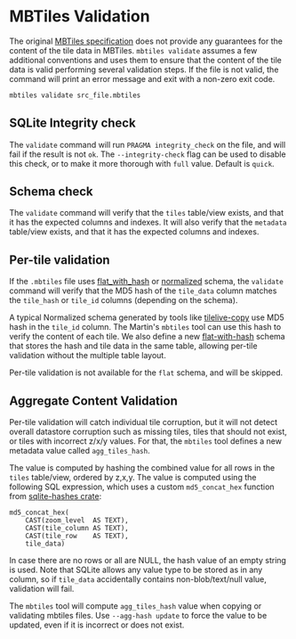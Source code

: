 # MBTiles Validation

The original [MBTiles specification](https://github.com/mapbox/mbtiles-spec#readme) does not provide any guarantees for
the content of the tile data in MBTiles. `mbtiles validate` assumes a few additional conventions and uses them to ensure
that the content of the tile data is valid performing several validation steps. If the file is not valid, the command
will print an error message and exit with a non-zero exit code.

```bash
mbtiles validate src_file.mbtiles
```

## SQLite Integrity check

The `validate` command will run `PRAGMA integrity_check` on the file, and will fail if the result is not `ok`.
The `--integrity-check` flag can be used to disable this check, or to make it more thorough with `full` value. Default
is `quick`.

## Schema check

The `validate` command will verify that the `tiles` table/view exists, and that it has the expected columns and indexes.
It will also verify that the `metadata` table/view exists, and that it has the expected columns and indexes.

## Per-tile validation

If the `.mbtiles` file uses [flat_with_hash](mbtiles-schema.md#flat-with-hash)
or [normalized](mbtiles-schema.md#normalized) schema, the `validate` command will verify that the MD5 hash of
the `tile_data` column matches the  `tile_hash` or `tile_id` columns (depending on the schema).

A typical Normalized schema generated by tools like [tilelive-copy](https://github.com/mapbox/TileLive#bintilelive-copy)
use MD5 hash in the `tile_id` column. The Martin's `mbtiles` tool can use this hash to verify the content of each tile.
We also define a new [flat-with-hash](mbtiles-schema.md#flat-with-hash) schema that stores the hash and tile data in the
same table, allowing per-tile validation without the multiple table layout.

Per-tile validation is not available for the `flat` schema, and will be skipped.

## Aggregate Content Validation

Per-tile validation will catch individual tile corruption, but it will not detect overall datastore corruption such as
missing tiles, tiles that should not exist, or tiles with incorrect z/x/y values. For that, the `mbtiles` tool defines a
new metadata value called `agg_tiles_hash`.

The value is computed by hashing the combined value for all rows in the `tiles` table/view, ordered by z,x,y. The value
is computed using the following SQL expression, which uses a custom `md5_concat_hex` function
from [sqlite-hashes crate](https://crates.io/crates/sqlite-hashes):

```sql, ignore
md5_concat_hex(
    CAST(zoom_level  AS TEXT),
    CAST(tile_column AS TEXT),
    CAST(tile_row    AS TEXT),
    tile_data)
```

In case there are no rows or all are NULL, the hash value of an empty string is used. Note that SQLite allows any value
type to be stored as in any column, so if `tile_data` accidentally contains non-blob/text/null value, validation will
fail.

The `mbtiles` tool will compute `agg_tiles_hash` value when copying or validating mbtiles files. Use `--agg-hash update`
to force the value to be updated, even if it is incorrect or does not exist.
